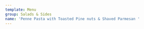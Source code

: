 ```yaml
---
template: Menu
group: Salads & Sides
name: 'Penne Pasta with Toasted Pine nuts & Shaved Parmesan '
---
```

